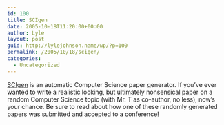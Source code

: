 ```yaml
---
id: 100
title: SCIgen
date: 2005-10-18T11:20:00+00:00
author: Lyle
layout: post
guid: http://lylejohnson.name/wp/?p=100
permalink: /2005/10/18/scigen/
categories:
  - Uncategorized
---
```

[SCIgen](http://pdos.csail.mit.edu/scigen/) is an automatic Computer Science paper generator. If you&#8217;ve ever wanted to write a realistic looking, but ultimately nonsensical paper on a random Computer Science topic (with Mr. T as co-author, no less), now&#8217;s your chance. Be sure to read about how one of these randomly generated papers was submitted and accepted to a conference!